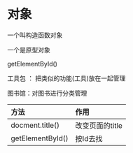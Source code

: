 # 对象

一个叫构造函数对象

一个是原型对象

getElementById\(\)

工具包 ： 把类似的功能\(工具\)放在一起管理

图书馆：对图书进行分类管理

| 方法 | 作用 |
| :--- | :--- |
| docment.title\(\) | 改变页面的title |
| getElementById\(\) | 按Id去找 |



